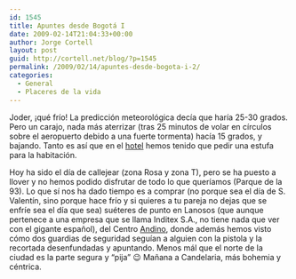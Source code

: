 ```yaml
---
id: 1545
title: Apuntes desde Bogotá I
date: 2009-02-14T21:04:33+00:00
author: Jorge Cortell
layout: post
guid: http://cortell.net/blog/?p=1545
permalink: /2009/02/14/apuntes-desde-bogota-i-2/
categories:
  - General
  - Placeres de la vida
---
```

Joder, ¡qué frío! La predicción meteorológica decía que haría 25-30 grados. Pero un carajo, nada más aterrizar (tras 25 minutos de volar en círculos sobre el aeropuerto debido a una fuerte tormenta) hacía 15 grados, y bajando. Tanto es así que en el <a title="Windsor House" href="http://www.ghlhoteles.com/hotel.php3?id=2" target="_blank">hotel</a> hemos tenido que pedir una estufa para la habitación.

Hoy ha sido el día de callejear (zona Rosa y zona T), pero se ha puesto a llover y no hemos podido disfrutar de todo lo que queríamos (Parque de la 93). Lo que sí nos ha dado tiempo es a comprar (no porque sea el día de S. Valentín, sino porque hace frío y si quieres a tu pareja no dejas que se enfríe sea el día que sea) suéteres de punto en Lanosos (que aunque pertenece a una empresa que se llama Inditex S.A., no tiene nada que ver con el gigante español), del Centro <a title="http://www.centroandino.com.co/index2.html" href="http://www.centroandino.com.co/index2.html" target="_blank">Andino</a>, donde además hemos visto cómo dos guardias de seguridad seguían a alguien con la pistola y la recortada desenfundadas y apuntando. Menos mál que el norte de la ciudad es la parte segura y &#8220;pija&#8221; 😉 Mañana a Candelaria, más bohemia y céntrica.